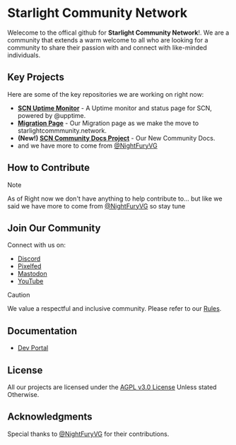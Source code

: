 # Starlight Community Network

Welecome to the offical github for **Starlight Community Network**!. We are a community that extends a warm welcome to all who are looking for a community to share their passion with and connect with like-minded individuals.

## Key Projects

Here are some of the key repositories we are working on right now:

- **[SCN Uptime Monitor](https://github.com/Starlight-Community-Network/SCN-Status)** - A Uptime monitor and status page for SCN, powered by @upptime.
- **[Migration Page](https://github.com/Starlight-Community-Network/SCN-Redirect)** - Our Migration page as we make the move to starlightcommmunity.network.
- **(New!) [SCN Community Docs Project](https://github.com/Starlight-Community-Network/SCN-Docs)** - Our New Community Docs.
- and we have more to come from [@NightFuryVG](https://github.com/NightFuryVG)

## How to Contribute
> [!NOTE]
> As of Right now we don't have anything to help contribute to... but like we said we have more to come from [@NightFuryVG](https://github.com/NightFuryVG) so stay tune

## Join Our Community

Connect with us on:
<!--[Our Site](https://starlightcommunity.network)-->
- [Discord](https://discord.gg/BHz2aHuppC)
- [Pixelfed](https://pixelfed.social/StarlightGaming)
- [Mastodon](@StarlightGaming@mastodon.online)
- [YouTube](https://www.youtube.com/@ShimmeringCommunity)
> [!CAUTION]
> We value a respectful and inclusive community. Please refer to our [Rules](https://fallback.starlightcommunity.network/rules).

## Documentation

- [Dev Portal](https://dev.starlightcommunity.network)
  
## License

All our projects are licensed under the [AGPL v3.0 License](https://github.com/Starlight-Community-Network/.github/blob/main/LICENSE) Unless stated Otherwise.

## Acknowledgments

Special thanks to [@NightFuryVG](https://github.com/NightFuryVG) for their contributions.

<!--

**Here are some ideas to get you started:**

🙋‍♀️ A short introduction - what is your organization all about?
🌈 Contribution guidelines - how can the community get involved?
👩‍💻 Useful resources - where can the community find your docs? Is there anything else the community should know?
🍿 Fun facts - what does your team eat for breakfast?
🧙 Remember, you can do mighty things with the power of [Markdown](https://docs.github.com/github/writing-on-github/getting-started-with-writing-and-formatting-on-github/basic-writing-and-formatting-syntax)
-->
